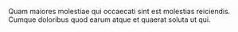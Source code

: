 Quam maiores molestiae qui occaecati sint est molestias reiciendis. Cumque doloribus quod earum atque et quaerat soluta ut qui.
